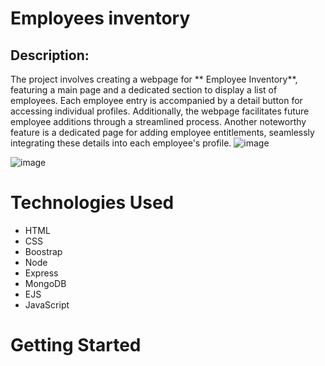 
# Employees inventory
## Description: 
The project involves creating a webpage for ** Employee Inventory**, featuring a main page and a dedicated section to display a list of employees. Each employee entry is accompanied by a detail button for accessing individual profiles. Additionally, the webpage facilitates future employee additions through a streamlined process. Another noteworthy feature is a dedicated page for adding employee entitlements, seamlessly integrating these details into each employee's profile.
![image](https://github.com/MayaNikfar/employee-inventory/assets/157966035/42a18405-5f0d-491f-92e8-a36a9ffc9c5b")

![image](https://github.com/MayaNikfar/employee-inventory/assets/157966035/9132b0b2-a4e8-47cd-b24b-36a509f57f43)

# Technologies Used
* HTML
* CSS
* Boostrap
* Node
* Express
* MongoDB
*  EJS 
*  JavaScript 

# Getting Started
